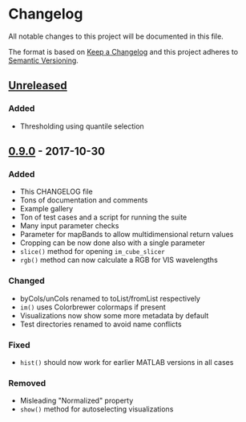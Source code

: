 # Changelog
All notable changes to this project will be documented in this file.

The format is based on [Keep a Changelog](http://keepachangelog.com/en/1.0.0/)
and this project adheres to [Semantic Versioning](http://semver.org/spec/v2.0.0.html).

## [Unreleased]

### Added
- Thresholding using quantile selection

## [0.9.0] - 2017-10-30
### Added
- This CHANGELOG file
- Tons of documentation and comments
- Example gallery
- Ton of test cases and a script for running the suite
- Many input parameter checks
- Parameter for mapBands to allow multidimensional return values
- Cropping can be now done also with a single parameter
- `slice()` method for opening `im_cube_slicer`
- `rgb()` method can now calculate a RGB for VIS wavelengths

### Changed
- byCols/unCols renamed to toList/fromList respectively
- `im()` uses Colorbrewer colormaps if present
- Visualizations now show some more metadata by default
- Test directories renamed to avoid name conflicts

### Fixed
- `hist()` should now work for earlier MATLAB versions in all cases

### Removed
- Misleading "Normalized" property
- `show()` method for autoselecting visualizations

[Unreleased]: https://github.com/maaleske/hsicube/compare/v0.9.0...HEAD
[0.9.0]: https://github.com/maaleske/hsicube/compare/v0.8.0...v0.9.0
